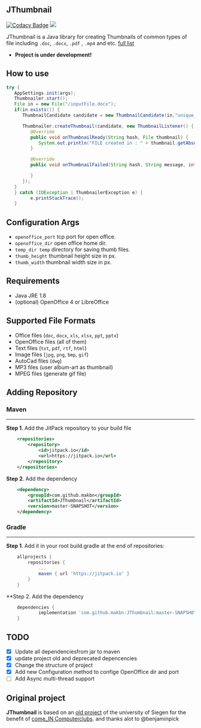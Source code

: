 ## JThumbnail

[![Codacy Badge](https://api.codacy.com/project/badge/Grade/17bbe0b4242d4f02a5d1a0288a6e6cbb)](https://app.codacy.com/app/makbn/JThumbnail?utm_source=github.com&utm_medium=referral&utm_content=makbn/JThumbnail&utm_campaign=Badge_Grade_Dashboard)
[![](https://jitpack.io/v/makbn/JThumbnail.svg)](https://jitpack.io/#makbn/JThumbnail)

JThumbnail is a Java library for creating Thumbnails of common types of file including `.doc`, `.docx`, `.pdf` , `.mp4` and etc. [full list](#supported-file-formats)

*   **Project is under development!**

## How to use

```java
try {
   AppSettings.init(args);   
   Thumbnailer.start();
   File in = new File("/inputFile.docx");
   if(in.exists()) {
      ThumbnailCandidate candidate = new ThumbnailCandidate(in,"unique_code");

      Thumbnailer.createThumbnail(candidate, new ThumbnailListener() {
         @Override
         public void onThumbnailReady(String hash, File thumbnail) {
            System.out.println("FILE created in : " + thumbnail.getAbsolutePath());
         }

         @Override
         public void onThumbnailFailed(String hash, String message, int code) {

         }
      });
   }
   } catch (IOException | ThumbnailerException e) {
         e.printStackTrace();
   }
```

## Configuration Args

*   `openoffice_port` tcp port for open office.
*   `openoffice_dir` open office home dir.
*   `temp_dir temp` directory for saving thumb files.
*   `thumb_height` thumbnail height size in px.
*   `thumb_width` thumbnail width size in px.

## Requirements

*   Java JRE 1.8
*   (optional) OpenOffice 4 or LibreOffice

## Supported File Formats

*   Office files (`doc`, `docx`, `xls`, `xlsx`, `ppt`, `pptx`)
*   OpenOffice files (all of them)
*   Text files (`txt`, `pdf`, `rtf`, `html`)
*   Image files (`jpg`, `png`, `bmp`, `gif`)
*   AutoCad files (`dwg`)
*   MP3 files (user album-art as thumbnail)
*   MPEG files (generate gif file)

## Adding Repository 

### Maven
---
**Step 1**. Add the JitPack repository to your build file

```xml
	<repositories>
		<repository>
		    <id>jitpack.io</id>
		    <url>https://jitpack.io</url>
		</repository>
	</repositories>
```

**Step 2**. Add the dependency

```xml
	<dependency>
	    <groupId>com.github.makbn</groupId>
	    <artifactId>JThumbnail</artifactId>
	    <version>master-SNAPSHOT</version>
	</dependency>
```

### Gradle
---
**Step 1**. Add it in your root build.gradle at the end of repositories:

```gradle
	allprojects {
		repositories {
			...
			maven { url 'https://jitpack.io' }
		}
	}
```
**Step 2. Add the dependency

```gradle
	dependencies {
	        implementation 'com.github.makbn:JThumbnail:master-SNAPSHOT'
	}
```

## TODO

- [x] Update all dependenciesfrom jar to maven
- [x] update project old and deprecated depencencies
- [x] Change the structure of project
- [X] Add new Configuration method to confige OpenOffice dir and port 
- [ ] Add Async multi-thread support

## Original project

**JThumbnail** is based on an [old project](https://github.com/benjaminpick/java-thumbnailer) of the university of Siegen for the benefit of [come_IN Computerclubs](http://www.computerclub-comein.de). and thanks alot to @benjaminpick
